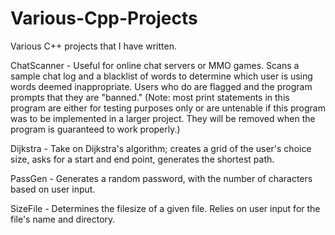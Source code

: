 # Various-Cpp-Projects
Various C++ projects that I have written.


ChatScanner - Useful for online chat servers or MMO games. Scans a sample chat log and a blacklist of words to determine which user is using words deemed inappropriate. Users who do are flagged and the program prompts that they are "banned." (Note: most print statements in this program are either for testing purposes only or are untenable if this program was to be implemented in a larger project. They will be removed when the program is guaranteed to work properly.)

Dijkstra - Take on Dijkstra's algorithm; creates a grid of the user's choice size, asks for a start and end point, generates the shortest path.

PassGen - Generates a random password, with the number of characters based on user input.

SizeFile - Determines the filesize of a given file. Relies on user input for the file's name and directory.
